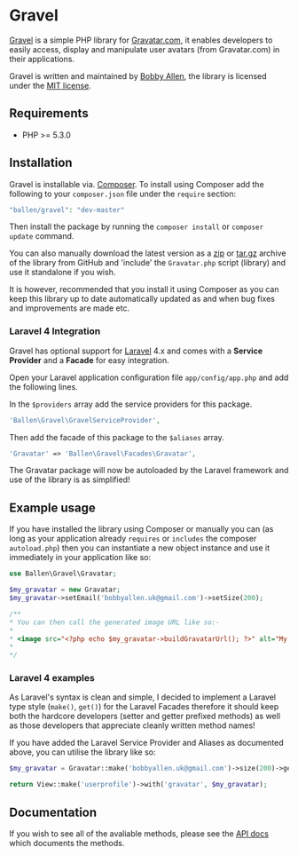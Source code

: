 Gravel
======

[Gravel](https://github.com/bobsta63/gravel) is a simple PHP library for [Gravatar.com](http://www.gravatar.com), it enables developers to easily access, display and manipulate user avatars (from Gravatar.com) in their applications.

Gravel is written and maintained by [Bobby Allen](http://bobbyallen.me), the library is licensed under the [MIT license](LICENSE).

## Requirements

* PHP >= 5.3.0

## Installation

Gravel is installable via. [Composer](http://getcomposer.org). To install using Composer add the following to your `composer.json` file under the `require` section:

```php
"ballen/gravel": "dev-master"
```
Then install the package by running the `composer install` or `composer update` command.

You can also manually download the latest version as a [zip](https://github.com/bobsta63/gravel/archive/master.zip) or [tar.gz](https://github.com/bobsta63/gravel/archive/master.tar.gz) archive of the library from GitHub and 'include' the `Gravatar.php` script (library) and use it standalone if you wish.

It is however, recommended that you install it using Composer as you can keep this library up to date automatically updated as and when bug fixes and improvements are made etc.

### Laravel 4 Integration

Gravel has optional support for [Laravel](http://www.laravel.com) 4.x and comes with a **Service Provider** and a **Facade** for easy integration.

Open your Laravel application configuration file `app/config/app.php` and add the following lines.

In the `$providers` array add the service providers for this package.

```php
'Ballen\Gravel\GravelServiceProvider',
```

Then add the facade of this package to the `$aliases` array.

```php
'Gravatar' => 'Ballen\Gravel\Facades\Gravatar',
```

The Gravatar package will now be autoloaded by the Laravel framework and use of the library is as simplified!

## Example usage

If you have installed the library using Composer or manually you can (as long as your application already `requires` or `includes` the composer `autoload.php`) then you can instantiate a new object instance and use it immediately in your application like so:

```php
use Ballen\Gravel\Gravatar;

$my_gravatar = new Gravatar;
$my_gravatar->setEmail('bobbyallen.uk@gmail.com')->setSize(200);

/**
* You can then call the generated image URL like so:-
* 
* <image src="<?php echo $my_gravatar->buildGravatarUrl(); ?>" alt="My avatar using Gravatar.com">
*
*/
```

### Laravel 4 examples

As Laravel's syntax is clean and simple, I decided to implement a Laravel type style (`make()`, `get()`) for the Laravel Facades therefore it should keep both the hardcore developers (setter and getter prefixed methods) as well as those developers that appreciate cleanly written method names!

If you have added the Laravel Service Provider and Aliases as documented above, you can utilise the library like so:

```php
$my_gravatar = Gravatar::make('bobbyallen.uk@gmail.com')->size(200)->get();

return View::make('userprofile')->with('gravatar', $my_gravatar);
```

## Documentation

If you wish to see all of the avaliable methods, please see the [API docs](docs/index.html) which documents the methods.